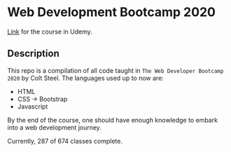 # Web Development Bootcamp 2020

[Link](https://www.udemy.com/course/the-web-developer-bootcamp) for the course in Udemy.

## Description

This repo is a compilation of all code taught in `The Web Developer Bootcamp 2020` by Colt Steel.
The languages used up to now are:

- HTML
- CSS -> Bootstrap
- Javascript

By the end of the course, one should have enough knowledge to embark into a web development journey.

Currently, 287 of 674 classes complete.

<!-- Repo for the bootcamp WDB 2020 by Colt Steel. -->
